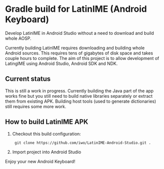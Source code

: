 # Gradle build for LatinIME (Android Keyboard)
Develop LatinIME in Android Studio without a need to download and build whole AOSP.

Currently building LatinIME requires downloading and building whole Android sources.
This requires tens of gigabytes of disk space and takes couple hours to complete.
The aim of this project is to allow development of LatingIME using Android Studio, Android SDK and NDK.

## Current status
This is still a work in progress. Currently building the Java part of the app works fine
but you still need to build native libraries separately or extract them from existing APK.
Building host tools (used to generate dictionaries) still requires some more work.

## How to build LatinIME APK

1. Checkout this build configuration:

        git clone https://github.com/iwo/LatinIME-Android-Studio.git .

1. Import project into Android Studio

Enjoy your new Android Keyboard!
